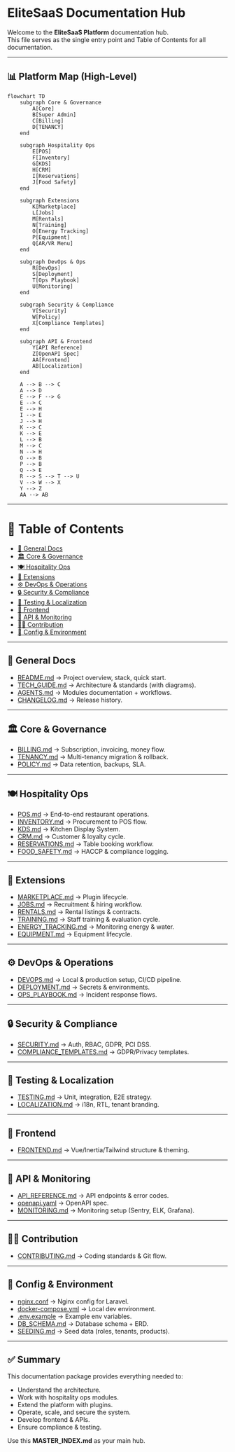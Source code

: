 # EliteSaaS Documentation Hub

Welcome to the **EliteSaaS Platform** documentation hub.  
This file serves as the single entry point and Table of Contents for all documentation.

---

## 📊 Platform Map (High-Level)
```mermaid
flowchart TD
    subgraph Core & Governance
        A[Core]
        B[Super Admin]
        C[Billing]
        D[TENANCY]
    end

    subgraph Hospitality Ops
        E[POS]
        F[Inventory]
        G[KDS]
        H[CRM]
        I[Reservations]
        J[Food Safety]
    end

    subgraph Extensions
        K[Marketplace]
        L[Jobs]
        M[Rentals]
        N[Training]
        O[Energy Tracking]
        P[Equipment]
        Q[AR/VR Menu]
    end

    subgraph DevOps & Ops
        R[DevOps]
        S[Deployment]
        T[Ops Playbook]
        U[Monitoring]
    end

    subgraph Security & Compliance
        V[Security]
        W[Policy]
        X[Compliance Templates]
    end

    subgraph API & Frontend
        Y[API Reference]
        Z[OpenAPI Spec]
        AA[Frontend]
        AB[Localization]
    end

    A --> B --> C
    A --> D
    E --> F --> G
    E --> C
    E --> H
    I --> E
    J --> H
    K --> C
    K --> E
    L --> B
    M --> C
    N --> H
    O --> B
    P --> B
    Q --> E
    R --> S --> T --> U
    V --> W --> X
    Y --> Z
    AA --> AB
```

---

# 📖 Table of Contents

- [🚀 General Docs](#-general-docs)  
- [🏛 Core & Governance](#-core--governance)  
- [🍽 Hospitality Ops](#-hospitality-ops)  
- [🔌 Extensions](#-extensions)  
- [⚙️ DevOps & Operations](#-devops--operations)  
- [🔒 Security & Compliance](#-security--compliance)  
- [🧪 Testing & Localization](#-testing--localization)  
- [🎨 Frontend](#-frontend)  
- [📡 API & Monitoring](#-api--monitoring)  
- [👩‍💻 Contribution](#-contribution)  
- [📂 Config & Environment](#-config--environment)  

---

## 🚀 General Docs
- [README.md](README.md) → Project overview, stack, quick start.  
- [TECH_GUIDE.md](TECH_GUIDE.md) → Architecture & standards (with diagrams).  
- [AGENTS.md](AGENTS.md) → Modules documentation + workflows.  
- [CHANGELOG.md](CHANGELOG.md) → Release history.  

---

## 🏛 Core & Governance
- [BILLING.md](BILLING.md) → Subscription, invoicing, money flow.  
- [TENANCY.md](TENANCY.md) → Multi-tenancy migration & rollback.  
- [POLICY.md](POLICY.md) → Data retention, backups, SLA.  

---

## 🍽 Hospitality Ops
- [POS.md](POS.md) → End-to-end restaurant operations.  
- [INVENTORY.md](INVENTORY.md) → Procurement to POS flow.  
- [KDS.md](KDS.md) → Kitchen Display System.  
- [CRM.md](CRM.md) → Customer & loyalty cycle.  
- [RESERVATIONS.md](RESERVATIONS.md) → Table booking workflow.  
- [FOOD_SAFETY.md](FOOD_SAFETY.md) → HACCP & compliance logging.  

---

## 🔌 Extensions
- [MARKETPLACE.md](MARKETPLACE.md) → Plugin lifecycle.  
- [JOBS.md](JOBS.md) → Recruitment & hiring workflow.  
- [RENTALS.md](RENTALS.md) → Rental listings & contracts.  
- [TRAINING.md](TRAINING.md) → Staff training & evaluation cycle.  
- [ENERGY_TRACKING.md](ENERGY_TRACKING.md) → Monitoring energy & water.  
- [EQUIPMENT.md](EQUIPMENT.md) → Equipment lifecycle.  

---

## ⚙️ DevOps & Operations
- [DEVOPS.md](DEVOPS.md) → Local & production setup, CI/CD pipeline.  
- [DEPLOYMENT.md](DEPLOYMENT.md) → Secrets & environments.  
- [OPS_PLAYBOOK.md](OPS_PLAYBOOK.md) → Incident response flows.  

---

## 🔒 Security & Compliance
- [SECURITY.md](SECURITY.md) → Auth, RBAC, GDPR, PCI DSS.  
- [COMPLIANCE_TEMPLATES.md](COMPLIANCE_TEMPLATES.md) → GDPR/Privacy templates.  

---

## 🧪 Testing & Localization
- [TESTING.md](TESTING.md) → Unit, integration, E2E strategy.  
- [LOCALIZATION.md](LOCALIZATION.md) → i18n, RTL, tenant branding.  

---

## 🎨 Frontend
- [FRONTEND.md](FRONTEND.md) → Vue/Inertia/Tailwind structure & theming.  

---

## 📡 API & Monitoring
- [API_REFERENCE.md](API_REFERENCE.md) → API endpoints & error codes.  
- [openapi.yaml](openapi.yaml) → OpenAPI spec.  
- [MONITORING.md](MONITORING.md) → Monitoring setup (Sentry, ELK, Grafana).  

---

## 👩‍💻 Contribution
- [CONTRIBUTING.md](CONTRIBUTING.md) → Coding standards & Git flow.  

---

## 📂 Config & Environment
- [nginx.conf](nginx.conf) → Nginx config for Laravel.  
- [docker-compose.yml](docker-compose.yml) → Local dev environment.  
- [.env.example](.env.example) → Example env variables.  
- [DB_SCHEMA.md](DB_SCHEMA.md) → Database schema + ERD.  
- [SEEDING.md](SEEDING.md) → Seed data (roles, tenants, products).  

---

## ✅ Summary
This documentation package provides everything needed to:  
- Understand the architecture.  
- Work with hospitality ops modules.  
- Extend the platform with plugins.  
- Operate, scale, and secure the system.  
- Develop frontend & APIs.  
- Ensure compliance & testing.  

Use this **MASTER_INDEX.md** as your main hub.
